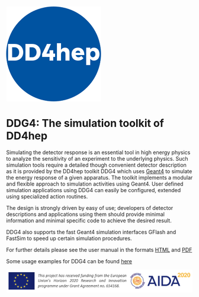 ![DDG4](../doc/logo_small.png)

DDG4: The simulation toolkit of DD4hep
======================================

Simulating the detector response is an essential tool in high energy physics
to analyze the sensitivity of an experiment to the underlying physics.
Such simulation tools require a detailed though convenient detector description as 
it is provided by the DD4hep toolkit DDG4 which uses [Geant4](https://geant4.web.cern.ch/)
to simulate the energy response of a given apparatus.
The toolkit implements a modular and flexible approach to simulation activities using Geant4.
User defined simulation applications using DDG4 can easily be configured, 
extended using specialized action routines.

The design is strongly driven by easy of use;
developers of detector descriptions and applications using
them should provide minimal information and minimal specific
code to achieve the desired result.

DDG4 also supports the fast Geant4 simulation interfaces GFlash and FastSim
to speed up certain simulation procedures.

For further details please see the user manual in the formats
[HTML](https://dd4hep.web.cern.ch/dd4hep/usermanuals/DDG4Manual/DDG4Manual.html)
and
[PDF](https://dd4hep.web.cern.ch/dd4hep/usermanuals/DDG4Manual/DDG4Manual.pdf)

Some usage examples for DDG4 can be found [here](../examples/DDG4)


![HORIZON2020](../doc/usermanuals/DD4hep/figures/AIDA-2020.png)
